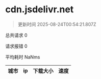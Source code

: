 
  # cdn.jsdelivr.net

  > 更新时间 2025-08-24T00:54:21.807Z
  
  总共请求 0

  请求报错 0

  平均耗时 NaNms

|城市|ip|下载大小|速度|
|-----|----------|---|---|

  
